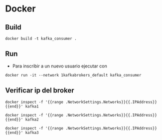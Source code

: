 # Docker

## Build

```console
docker build -t kafka_consumer .
```

## Run

- Para inscribir a un nuevo usuario ejecutar con 

```console
docker run -it --network 1kafkabrokers_default kafka_consumer
```
## Verificar ip del broker
```console
docker inspect -f '{{range .NetworkSettings.Networks}}{{.IPAddress}}{{end}}' kafka1
```
```console
docker inspect -f '{{range .NetworkSettings.Networks}}{{.IPAddress}}{{end}}' kafka2
```
```console
docker inspect -f '{{range .NetworkSettings.Networks}}{{.IPAddress}}{{end}}' kafka3
```
